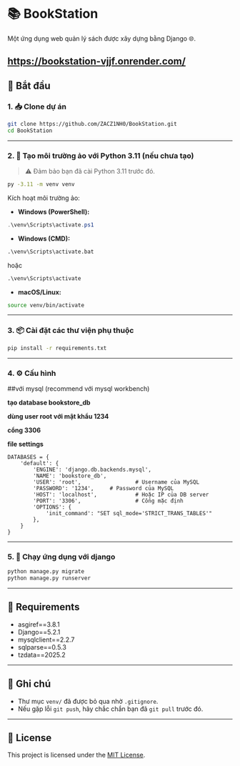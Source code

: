 # 📚 BookStation

Một ứng dụng web quản lý sách được xây dựng bằng Django 🌐.

https://bookstation-vjjf.onrender.com/
---

## 🚀 Bắt đầu

### 1. 📥 Clone dự án

```bash
git clone https://github.com/ZACZ1NH0/BookStation.git
cd BookStation
```

---

### 2. 🐍 Tạo môi trường ảo với Python 3.11 (nếu chưa tạo)

> ⚠️ Đảm bảo bạn đã cài Python 3.11 trước đó.

```bash
py -3.11 -m venv venv
```

Kích hoạt môi trường ảo:

- **Windows (PowerShell):**

```powershell
.\venv\Scripts\activate.ps1
```

- **Windows (CMD):**

```cmd
.\venv\Scripts\activate.bat
```
hoặc
```cmd
.\venv\Scripts\activate
```

- **macOS/Linux:**

```bash
source venv/bin/activate
```

---

### 3. 📦 Cài đặt các thư viện phụ thuộc

```bash
pip install -r requirements.txt
```

---

### 4. ⚙️ Cấu hình
##với mysql (recommend với mysql workbench)

**tạo database bookstore_db**

**dùng user root với mật khẩu 1234**

**cổng 3306**

**file settings**
```settings
DATABASES = {
    'default': {
        'ENGINE': 'django.db.backends.mysql',
        'NAME': 'bookstore_db',
        'USER': 'root',                 # Username của MySQL
        'PASSWORD': '1234',     # Password của MySQL
        'HOST': 'localhost',            # Hoặc IP của DB server
        'PORT': '3306',                 # Cổng mặc định
        'OPTIONS': {
            'init_command': "SET sql_mode='STRICT_TRANS_TABLES'"
        },
    }
}
```

---

### 5. 🧪 Chạy ứng dụng với django

```bash
python manage.py migrate
python manage.py runserver
```

---

## 📄 Requirements

- asgiref==3.8.1
- Django==5.2.1
- mysqlclient==2.2.7
- sqlparse==0.5.3
- tzdata==2025.2
---

## 📝 Ghi chú

- Thư mục `venv/` đã được bỏ qua nhờ `.gitignore`.
- Nếu gặp lỗi `git push`, hãy chắc chắn bạn đã `git pull` trước đó.

---
## 📄 License

This project is licensed under the [MIT License](LICENSE).



